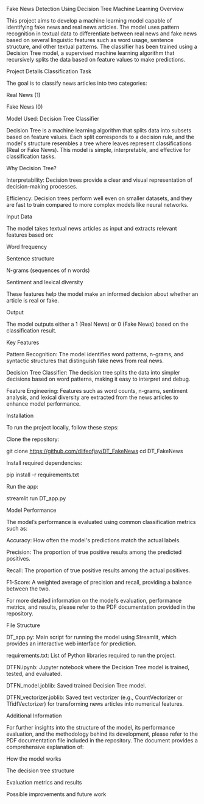 Fake News Detection Using Decision Tree Machine Learning
Overview

This project aims to develop a machine learning model capable of identifying fake news and real news articles. The model uses pattern recognition in textual data to differentiate between real news and fake news based on several linguistic features such as word usage, sentence structure, and other textual patterns. The classifier has been trained using a Decision Tree model, a supervised machine learning algorithm that recursively splits the data based on feature values to make predictions.

Project Details
Classification Task

The goal is to classify news articles into two categories:

Real News (1)

Fake News (0)

Model Used: Decision Tree Classifier

Decision Tree is a machine learning algorithm that splits data into subsets based on feature values. Each split corresponds to a decision rule, and the model's structure resembles a tree where leaves represent classifications (Real or Fake News). This model is simple, interpretable, and effective for classification tasks.

Why Decision Tree?

Interpretability: Decision trees provide a clear and visual representation of decision-making processes.

Efficiency: Decision trees perform well even on smaller datasets, and they are fast to train compared to more complex models like neural networks.

Input Data

The model takes textual news articles as input and extracts relevant features based on:

Word frequency

Sentence structure

N-grams (sequences of n words)

Sentiment and lexical diversity

These features help the model make an informed decision about whether an article is real or fake.

Output

The model outputs either a 1 (Real News) or 0 (Fake News) based on the classification result.

Key Features

Pattern Recognition: The model identifies word patterns, n-grams, and syntactic structures that distinguish fake news from real news.

Decision Tree Classifier: The decision tree splits the data into simpler decisions based on word patterns, making it easy to interpret and debug.

Feature Engineering: Features such as word counts, n-grams, sentiment analysis, and lexical diversity are extracted from the news articles to enhance model performance.

Installation

To run the project locally, follow these steps:

Clone the repository:

git clone https://github.com/dlifeofjay/DT_FakeNews
cd DT_FakeNews


Install required dependencies:

pip install -r requirements.txt


Run the app:

streamlit run DT_app.py

Model Performance

The model’s performance is evaluated using common classification metrics such as:

Accuracy: How often the model's predictions match the actual labels.

Precision: The proportion of true positive results among the predicted positives.

Recall: The proportion of true positive results among the actual positives.

F1-Score: A weighted average of precision and recall, providing a balance between the two.

For more detailed information on the model’s evaluation, performance metrics, and results, please refer to the PDF documentation provided in the repository.

File Structure

DT_app.py: Main script for running the model using Streamlit, which provides an interactive web interface for prediction.

requirements.txt: List of Python libraries required to run the project.

DTFN.ipynb: Jupyter notebook where the Decision Tree model is trained, tested, and evaluated.

DTFN_model.joblib: Saved trained Decision Tree model.

DTFN_vectorizer.joblib: Saved text vectorizer (e.g., CountVectorizer or TfidfVectorizer) for transforming news articles into numerical features.

Additional Information

For further insights into the structure of the model, its performance evaluation, and the methodology behind its development, please refer to the PDF documentation file included in the repository. The document provides a comprehensive explanation of:

How the model works

The decision tree structure

Evaluation metrics and results

Possible improvements and future work
